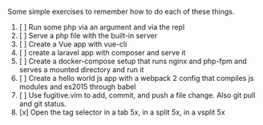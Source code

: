 Some simple exercises to remember how to do each of these things.

1. [ ] Run some php via an argument and via the repl
1. [ ] Serve a php file with the built-in server
1. [ ] Create a Vue app with vue-cli
2. [ ] create a laravel app with composer and serve it
4. [ ] Create a docker-compose setup that runs nginx and php-fpm and serves a mounted directory and run it
5. [ ] Create a hello world js app with a webpack 2 config that compiles js modules and es2015 through babel
6. [ ] Use fugitive.vim to add, commit, and push a file change. Also git pull and git status.
7. [x] Open the tag selector in a tab 5x, in a split 5x, in a vsplit 5x
